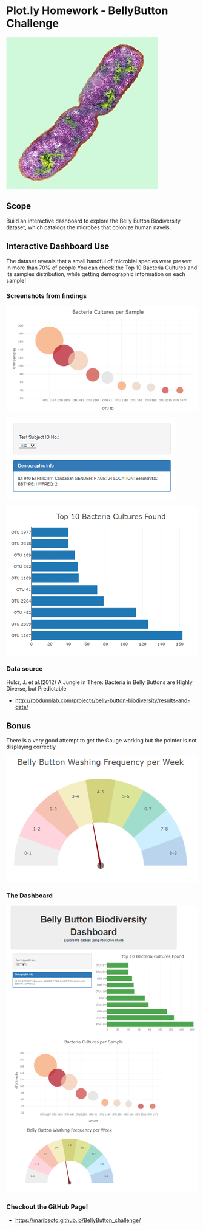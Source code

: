 # Plot.ly Homework - BellyButton Challenge
 
![bacteria.jpg](images/bacteria.jpg)

## Scope
Build an interactive dashboard to explore the Belly Button Biodiversity dataset, which catalogs the microbes that colonize human navels.

## Interactive Dashboard Use
The dataset reveals that a small handful of microbial species were present in more than 70% of people
You can check the Top 10 Bacteria Cultures and its samples distribution, while getting demographic information on each sample!

### Screenshots from findings

![bacteria_samples.png](images/bacteria_samples.png)

![dropdown_demoinfo.png](images/dropdown_demoinfo.png)

![top10_BarPlot.png](images/top10_BarPlot.png)

### Data source
Hulcr, J. et al.(2012) A Jungle in There: Bacteria in Belly Buttons are Highly Diverse, but Predictable
* http://robdunnlab.com/projects/belly-button-biodiversity/results-and-data/

## Bonus
There is a very good attempt to get the Gauge working but the pointer is not displaying correctly

![gauge_meter.png](images/gauge_meter.png)

### The Dashboard
![dashboard](images/dashboard.png)

### Checkout the GitHub Page!
* https://maribsoto.github.io/BellyButton_challenge/




